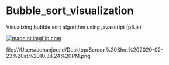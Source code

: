 # Bubble_sort_visualization
Visualizing bubble sort algorithm using javascript (p5.js) 

<a href="https://imgflip.com/gif/3q3hjw"><img src="https://i.imgflip.com/3q3hjw.gif" title="made at imgflip.com"/></a>

file:///Users/adnanjoraid/Desktop/Screen%20Shot%202020-02-23%20at%2010.38.24%20PM.png
